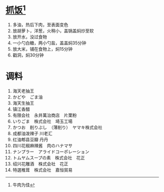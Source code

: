 # [抓饭](https://www.bilibili.com/video/BV1mq4y1b7ZR/?spm_id_from=333.337.search-card.all.click&vd_source=e52168470fb1e061802eda65227dc8bb)[^牛肉为佳]
1. 多油，热后下肉，至表面变色
2. 放胡萝卜，洋葱，火稍小，盖锅盖焖炒至软
3. 放开水，没过食物
4. 一小勺白糖，两小勺盐，盖盖焖35分钟
5. 放大米，铺在食物上，焖15分钟
6. 戳洞，焖30分钟

[^牛肉为佳]: 牛肉为佳

# 调料
1. 海天老抽王
2. かどや　ごま油
3. 海天生抽王
4. 镇江香醋
5. 有限会社　永井萬治商店　片栗粉　
6. いりごま　株式会社　埼玉工場
7. かつお　削りぶし　（薄削り）　ヤマキ株式会社
8. 成都油泼辣子 川老汇
9. 红油郫县豆瓣 丹丹
10. 四川花椒麻辣酱　肉のハナマサ
11. ナンプラー　アライドコーポレーション
12. トムヤムスープの素　株式会社　花正
13. 绍兴花雕酒　株式会社　花正
14. 特選椎茸　株式会社　嘉恒貿易
